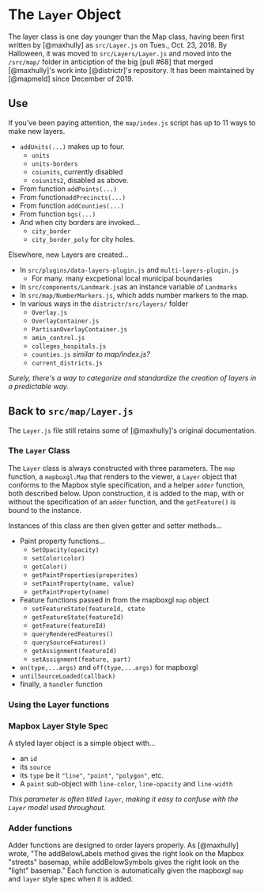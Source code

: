 
# The `Layer` Object
The layer class is one day younger than the Map class, having been first written by
[@maxhully] as `src/Layer.js` on Tues., Oct. 23, 2018. By Halloween, it was moved to
`src/Layers/Layer.js` and moved into the `/src/map/` folder in anticiption of the
big [pull #68] that merged [@maxhully]'s work into [@districtr]'s repository. It has
been maintained by [@mapmeld] since December of 2019.

## Use

If you've been paying attention, the `map/index.js` script has up to 11 ways to make
new layers.

- `addUnits(...)` makes up to four.
    - `units`
    - `units-borders`
    - `coiunits`, currently disabled
    - `coiunits2`, disabled as above. 
- From function `addPoints(...)`
- From function`addPrecincts(...)`
- From function `addCounties(...)`
- From function `bgs(...)`
- And when city borders are invoked...
    - `city_border`
    - `city_border_poly` for city holes.

Elsewhere, new Layers are created...
- In `src/plugins/data-layers-plugin.js` and `multi-layers-plugin.js`
    - For many. many excpetional local municipal boundaries 
- In `src/components/Landmark.js`as an instance variable of `Landmarks`
- In `src/map/NumberMarkers.js`, which adds number markers to the map. 
- In various ways in the `districtr/src/layers/` folder
    - `Overlay.js`
    - `OverlayContainer.js`
    - `PartisanOverlayContainer.js`
    - `amin_control.js`
    - `colleges_hospitals.js`
    - `counties.js` _similar to map/index.js?_
    - `current_districts.js`

_Surely, there's a way to categorize and standardize the creation of layers in a
predictable way._

## Back to `src/map/Layer.js`

The `Layer.js` file still retains some of [@maxhully]'s original documentation. 

### The `Layer` Class

The `Layer` class is always constructed with three parameters. The `map` function, a
`mapboxgl.Map` that renders to the viewer, a `Layer` object that conforms to the Mapbox
style specification, and a helper `adder` function, both described below. Upon construction,
it is added to the map, with or without the specification of an `adder` function, and 
the `getFeature()` is bound to the instance. 

Instances of this class are then given getter and setter methods...
- Paint property functions...
    - `SetOpacity(opacity)`
    - `setColor(color)`
    - `getColor()`
    - `getPaintProperties(properites)` 
    - `setPaintProperty(name, value)`
    - `getPaintProperty(name)`
- Feature functions passed in from the mapboxgl `map` object
    - `setFeatureState(featureId, state`
    - `getFeatureState(featureId)`
    - `getFeature(featureId)`
    - `queryRenderedFeatures()`
    - `querySourceFeatures()`
    - `getAssignment(featureId)`
    - `setAssignment(feature, part)`
- `on(type,...args)` and `off(type,...args)` for mapboxgl
- `untilSourceLoaded(callback)`
- finally, a `handler` function

### Using the Layer functions

### Mapbox Layer Style Spec 

A styled layer object is a simple object with...
- an `id`
- its `source`
- its `type` be it `"line"`, `"point"`, `"polygon"`, etc.
- A `paint` sub-object with `line-color`, `line-opacity` and `line-width`

_This parameter is often titled `layer`, making it easy to confuse with the 
`Layer` model used throughout._

### Adder functions

Adder functions are designed to order layers properly. As [@maxhully] wrote, 
"The addBelowLabels method gives the right look on the Mapbox "streets" basemap, while addBelowSymbols gives the right look on the "light" basemap." Each function is automatically
given the mapboxgl `map` and `layer` style spec when it is added.

